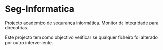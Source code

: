 # Seg-Informatica
Projecto académico de segurança informática.
Monitor de integridade para direcotrias.

Este projecto tem como objectivo verificar se qualquer ficheiro foi alterado por outro interveniente.
